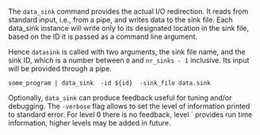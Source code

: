 The `data_sink` command provides the actual I/O redirection.  It reads from standard input, i.e., from a pipe, and writes data to the sink file.  Each data_sink instance will write only to its designated location in the sink file, based on the ID it is passed as a command line argument.

Hence `datasink` is called with two arguments, the sink file name, and the sink ID, which is a number between `0` and `nr_sinks - 1` inclusive.  Its input will be provided through a pipe.
```
some_program | data_sink  -id ${id}  -sink_file data.sink
```

Optionally, `data_sink` can produce feedback useful for tuning and/or debugging.  The `-verbose` flag allows to set the level of information printed to standard error.  For level 0 there is no feedback, level ` provides run time information, higher levels may be added in future.
